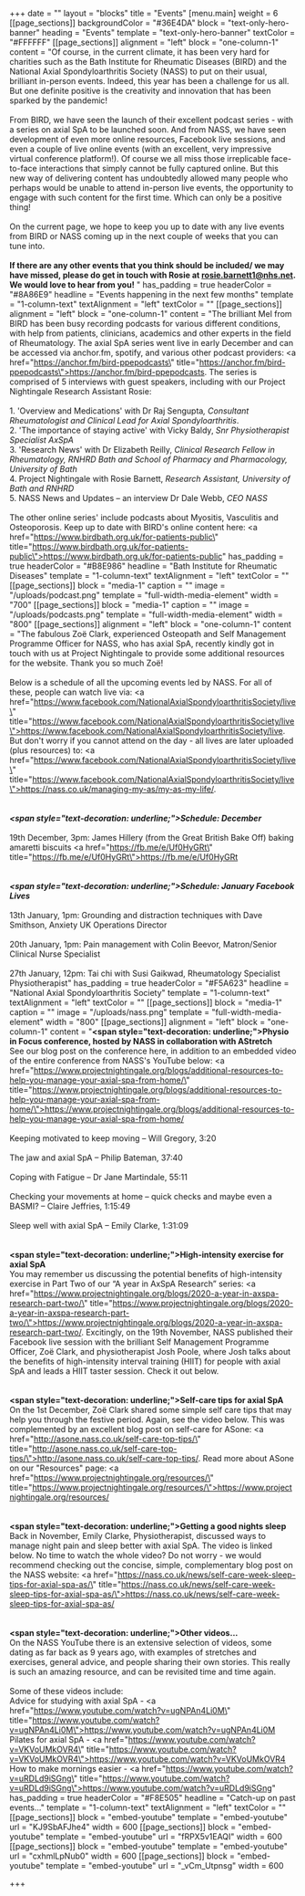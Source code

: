 +++
date = ""
layout = "blocks"
title = "Events"
[menu.main]
weight = 6
[[page_sections]]
backgroundColor = "#36E4DA"
block = "text-only-hero-banner"
heading = "Events"
template = "text-only-hero-banner"
textColor = "#FFFFFF"
[[page_sections]]
alignment = "left"
block = "one-column-1"
content = "Of course, in the current climate, it has been very hard for charities such as the Bath Institute for Rheumatic Diseases (BIRD) and the National Axial Spondyloarthritis Society (NASS) to put on their usual, brilliant in-person events. Indeed, this year has been a challenge for us all. But one definite positive is the creativity and innovation that has been sparked by the pandemic!<br><br>From BIRD, we have seen the launch of their excellent podcast series - with a series on axial SpA to be launched soon. And from NASS, we have seen development of even more online resources, Facebook live sessions, and even a couple of live online events (with an excellent, very impressive virtual conference platform!). Of course we all miss those irreplicable face-to-face interactions that simply cannot be fully captured online. But this new way of delivering content has undoubtedly allowed many people who perhaps would be unable to attend in-person live events, the opportunity to engage with such content for the first time. Which can only be a positive thing!<br><br>On the current page, we hope to keep you up to date with any live events from BIRD or NASS coming up in the next couple of weeks that you can tune into. <br><br><strong>If there are any other events that you think should be included/ we may have missed, please do get in touch with Rosie at rosie.barnett1@nhs.net. We would love to hear from you!</strong>  "
has_padding = true
headerColor = "#8A86E9"
headline = "Events happening in the next few months"
template = "1-column-text"
textAlignment = "left"
textColor = ""
[[page_sections]]
alignment = "left"
block = "one-column-1"
content = "The brilliant Mel from BIRD has been busy recording podcasts for various different conditions, with help from patients, clinicians, academics and other experts in the field of Rheumatology. The axial SpA series went live in early December and can be accessed via anchor.fm, spotify, and various other podcast providers: <a href=\"https://anchor.fm/bird-ppepodcasts\" title=\"https://anchor.fm/bird-ppepodcasts\">https://anchor.fm/bird-ppepodcasts</a>. The series is comprised of 5 interviews with guest speakers, including with our Project Nightingale Research Assistant Rosie:<br><br>1. 'Overview and Medications' with Dr Raj Sengupta<em>, Consultant Rheumatologist and Clinical Lead for Axial Spondyloarthritis</em>. <br>2. 'The importance of staying active' with Vicky Baldy, <em>Snr Physiotherapist Specialist AxSpA</em><br> 3. 'Research News' with Dr Elizabeth Reilly, <em>Clinical Research Fellow in Rheumatology, RNHRD Bath and School of Pharmacy and Pharmacology, University of Bath</em><br> 4. Project Nightingale with Rosie Barnett, <em>Research Assistant, University of Bath and RNHRD</em><br> 5. NASS News and Updates – an interview Dr Dale Webb, <em>CEO NASS</em><br><br>The other online series' include podcasts about Myositis, Vasculitis and Osteoporosis. Keep up to date with BIRD's online content here: <a href=\"https://www.birdbath.org.uk/for-patients-public\" title=\"https://www.birdbath.org.uk/for-patients-public\">https://www.birdbath.org.uk/for-patients-public</a>"
has_padding = true
headerColor = "#B8E986"
headline = "Bath Institute for Rheumatic Diseases"
template = "1-column-text"
textAlignment = "left"
textColor = ""
[[page_sections]]
block = "media-1"
caption = ""
image = "/uploads/podcast.png"
template = "full-width-media-element"
width = "700"
[[page_sections]]
block = "media-1"
caption = ""
image = "/uploads/podcasts.png"
template = "full-width-media-element"
width = "800"
[[page_sections]]
alignment = "left"
block = "one-column-1"
content = "The fabulous Zoë Clark, experienced Osteopath and Self Management Programme Officer for NASS, who has axial SpA, recently kindly got in touch with us at Project Nightingale to provide some additional resources for the website. Thank you so much Zoë!<br><br>Below is a schedule of all the upcoming events led by NASS. For all of these, people can watch live via: <a href=\"https://www.facebook.com/NationalAxialSpondyloarthritisSociety/live\" title=\"https://www.facebook.com/NationalAxialSpondyloarthritisSociety/live\">https://www.facebook.com/NationalAxialSpondyloarthritisSociety/live</a>. But don't worry if you cannot attend on the day - all lives are later uploaded (plus resources) to: <a href=\"https://www.facebook.com/NationalAxialSpondyloarthritisSociety/live\" title=\"https://www.facebook.com/NationalAxialSpondyloarthritisSociety/live\">https://nass.co.uk/managing-my-as/my-as-my-life/</a>.<br><br><br><strong><em><span style=\"text-decoration: underline;\">Schedule: December</span></em></strong><br><br>19th December, 3pm: James Hillery (from the Great British Bake Off) baking amaretti biscuits <a href=\"https://fb.me/e/Uf0HyGRt\" title=\"https://fb.me/e/Uf0HyGRt\">https://fb.me/e/Uf0HyGRt</a> <br><br><br><strong><em><span style=\"text-decoration: underline;\">Schedule: January Facebook Lives</span></em></strong><br><br>13th January, 1pm: Grounding and distraction techniques with Dave Smithson, Anxiety UK Operations Director<br><br>20th January, 1pm: Pain management with Colin Beevor, Matron/Senior Clinical Nurse Specialist<br><br>27th January, 12pm: Tai chi with Susi Gaikwad, Rheumatology Specialist Physiotherapist"
has_padding = true
headerColor = "#F5A623"
headline = "National Axial Spondyloarthritis Society"
template = "1-column-text"
textAlignment = "left"
textColor = ""
[[page_sections]]
block = "media-1"
caption = ""
image = "/uploads/nass.png"
template = "full-width-media-element"
width = "800"
[[page_sections]]
alignment = "left"
block = "one-column-1"
content = "<strong><span style=\"text-decoration: underline;\">Physio in Focus conference, hosted by NASS in collaboration with AStretch</span></strong><br>See our blog post on the conference here, in addition to an embedded video of the entire conference from NASS's YouTube below: <a href=\"https://www.projectnightingale.org/blogs/additional-resources-to-help-you-manage-your-axial-spa-from-home/\" title=\"https://www.projectnightingale.org/blogs/additional-resources-to-help-you-manage-your-axial-spa-from-home/\">https://www.projectnightingale.org/blogs/additional-resources-to-help-you-manage-your-axial-spa-from-home/</a><br><br>Keeping motivated to keep moving – Will Gregory, 3:20<br><br>The jaw and axial SpA – Philip Bateman, 37:40<br><br>Coping with Fatigue – Dr Jane Martindale, 55:11<br><br>Checking your movements at home – quick checks and maybe even a BASMI? – Claire Jeffries, 1:15:49<br><br>Sleep well with axial SpA – Emily Clarke, 1:31:09<br><br><br><strong><span style=\"text-decoration: underline;\">High-intensity exercise for axial SpA</span></strong><br>You may remember us discussing the potential benefits of high-intensity exercise in Part Two of our “A year in AxSpA Research” series: <a href=\"https://www.projectnightingale.org/blogs/2020-a-year-in-axspa-research-part-two/\" title=\"https://www.projectnightingale.org/blogs/2020-a-year-in-axspa-research-part-two/\">https://www.projectnightingale.org/blogs/2020-a-year-in-axspa-research-part-two/</a>. Excitingly, on the 19th November, NASS published their Facebook live session with the brilliant Self Management Programme Officer, Zoë Clark, and physiotherapist Josh Poole, where Josh talks about the benefits of high-intensity interval training (HIIT) for people with axial SpA and leads a HIIT taster session. Check it out below.<br><br><br><strong><span style=\"text-decoration: underline;\">Self-care tips for axial SpA</span></strong> <br>On the 1st December, Zoë Clark shared some simple self care tips that may help you through the festive period. Again, see the video below. This was complemented by an excellent blog post on self-care for ASone: <a href=\"http://asone.nass.co.uk/self-care-top-tips/\" title=\"http://asone.nass.co.uk/self-care-top-tips/\">http://asone.nass.co.uk/self-care-top-tips/</a>. Read more about ASone on our \"Resources\" page: <a href=\"https://www.projectnightingale.org/resources/\" title=\"https://www.projectnightingale.org/resources/\">https://www.projectnightingale.org/resources/</a><br><br><br><strong><span style=\"text-decoration: underline;\">Getting a good nights sleep</span></strong><br>Back in November, Emily Clarke, Physiotherapist, discussed ways to manage night pain and sleep better with axial SpA. The video is linked below. No time to watch the whole video? Do not worry - we would recommend checking out the concise, simple, complementary blog post on the NASS website: <a href=\"https://nass.co.uk/news/self-care-week-sleep-tips-for-axial-spa-as/\" title=\"https://nass.co.uk/news/self-care-week-sleep-tips-for-axial-spa-as/\">https://nass.co.uk/news/self-care-week-sleep-tips-for-axial-spa-as/</a><br><br><br><strong><span style=\"text-decoration: underline;\">Other videos...</span></strong><br>On the NASS YouTube there is an extensive selection of videos, some dating as far back as 9 years ago, with examples of stretches and exercises, general advice, and people sharing their own stories. This really is such an amazing resource, and can be revisited time and time again.<br><br>Some of these videos include:<br>Advice for studying with axial SpA - <a href=\"https://www.youtube.com/watch?v=ugNPAn4Li0M\" title=\"https://www.youtube.com/watch?v=ugNPAn4Li0M\">https://www.youtube.com/watch?v=ugNPAn4Li0M</a><br>Pilates for axial SpA - <a href=\"https://www.youtube.com/watch?v=VKVoUMkOVR4\" title=\"https://www.youtube.com/watch?v=VKVoUMkOVR4\">https://www.youtube.com/watch?v=VKVoUMkOVR4</a><br>How to make mornings easier - <a href=\"https://www.youtube.com/watch?v=uRDLd9iSGng\" title=\"https://www.youtube.com/watch?v=uRDLd9iSGng\">https://www.youtube.com/watch?v=uRDLd9iSGng</a>"
has_padding = true
headerColor = "#F8E505"
headline = "Catch-up on past events..."
template = "1-column-text"
textAlignment = "left"
textColor = ""
[[page_sections]]
block = "embed-youtube"
template = "embed-youtube"
url = "KJ9SbAFJhe4"
width = 600
[[page_sections]]
block = "embed-youtube"
template = "embed-youtube"
url = "fRPX5v1EAQI"
width = 600
[[page_sections]]
block = "embed-youtube"
template = "embed-youtube"
url = "cxhmlLpNub0"
width = 600
[[page_sections]]
block = "embed-youtube"
template = "embed-youtube"
url = "_vCm_Utpnsg"
width = 600

+++
